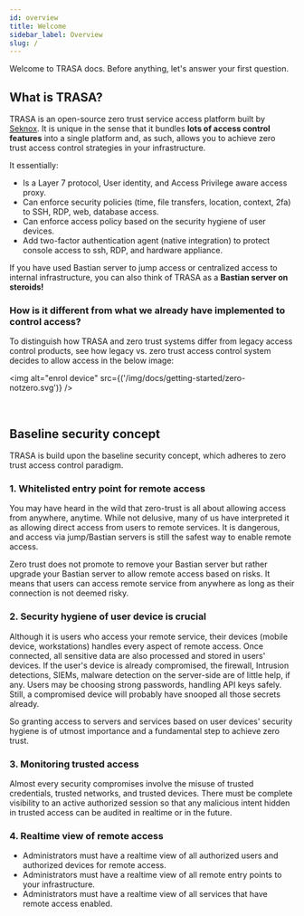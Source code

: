 ```yaml
---
id: overview
title: Welcome
sidebar_label: Overview
slug: /
---
```




Welcome to TRASA docs. Before anything, let's answer your first question.

## What is TRASA?

TRASA is an open-source zero trust service access platform built by [Seknox](https://www.seknox.com). It is unique in the sense that it bundles **lots of access control features** into a single platform and, as such, allows you to achieve zero trust access control strategies in your infrastructure. 


It essentially:
+ Is a Layer 7 protocol, User identity, and Access Privilege aware access proxy.
+ Can enforce security policies (time, file transfers, location, context, 2fa) to SSH, RDP, web, database access. 
+ Can enforce access policy based on the security hygiene of user devices.
+ Add two-factor authentication agent (native integration) to protect console access to ssh, RDP, and hardware appliance. 

If you have used Bastian server to jump access or centralized access to internal infrastructure, you can also think of TRASA as a **Bastian server on steroids!**


### How is it different from what we already have implemented to control access?
To distinguish how TRASA and zero trust systems differ from legacy access control products, see how legacy vs. zero trust access control system decides to allow access in the below image:

<img alt="enrol device" src={('/img/docs/getting-started/zero-notzero.svg')} />




<br />

## Baseline security concept

TRASA is build upon the baseline security concept, which adheres to zero trust access control paradigm.




### 1. Whitelisted entry point for remote access

You may have heard in the wild that zero-trust is all about allowing access from anywhere, anytime. While not delusive, many of us have interpreted it as allowing direct access from users to remote services. It is dangerous, and access via jump/Bastian servers is still the safest way to enable remote access.

Zero trust does not promote to remove your Bastian server but rather upgrade your Bastian server to allow remote access based on risks. It means that users can access remote service from anywhere as long as their connection is not deemed risky. 


### 2. Security hygiene of user device is crucial

Although it is users who access your remote service, their devices (mobile device, workstations) handles every aspect of remote access. Once connected, all sensitive data are also processed and stored in users' devices. If the user's device is already compromised, the firewall, Intrusion detections, SIEMs, malware detection on the server-side are of little help, if any. Users may be choosing strong passwords, handling API keys safely. Still, a compromised device will probably have snooped all those secrets already.

So granting access to servers and services based on user devices' security hygiene is of utmost importance and a fundamental step to achieve zero trust.


### 3. Monitoring trusted access

Almost every security compromises involve the misuse of trusted credentials, trusted networks, and trusted devices. There must be complete visibility to an active authorized session so that any malicious intent hidden in trusted access can be audited in realtime or in the future.


### 4. Realtime view of remote access

+ Administrators must have a realtime view of all authorized users and authorized devices for remote access. 
+ Administrators must have a realtime view of all remote entry points to your infrastructure.
+ Administrators must have a realtime view of all services that have remote access enabled.


